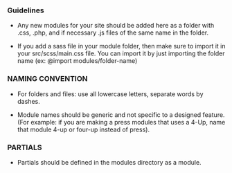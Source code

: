 ### Guidelines

- Any new modules for your site should be added here as a folder with .css, .php, and if necessary .js files of the same name in the folder.

- If you add a sass file in your module folder, then make sure to import it in your src/scss/main.css file. You can import it by just importing the folder name (ex: @import modules/folder-name)

### NAMING CONVENTION 
- For folders and files: use all lowercase letters, separate words by dashes.

- Module names should be generic and not specific to a designed feature. (For example: if you are making a press modules that uses a 4-Up, name that module 4-up or four-up instead of press).

### PARTIALS
- Partials should be defined in the modules directory as a module.
